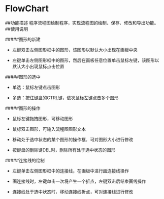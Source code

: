 # FlowChart
##功能描述
程序流程图绘制程序，实现流程图的绘制、保存、修改和导出功能。
##使用说明

#####图形的新建
- 左键双击左侧图形框中的图形，该图形以默认大小出现在画板中央

- 左键单击左侧图形框中的图形，然后在画板任意位置单击鼠标左键，该图形以默认大小出现鼠标点击位置

#####图形的选中
- 单选：鼠标左键点击图形

- 多选：按住键盘的CTRL键，依次鼠标左键点击多个图形

#####图形的操作
- 鼠标左键拖拽图形，可移动图形

- 鼠标双击图形，可输入流程图图形文本

- 移动处于选中状态的某个图形的操作框，可对图形大小进行修改

- 按键盘的删除键DEL时，删除所有处于选中状态的图形

#####连接线的绘制
- 左键单击左侧图形框中的连接线，在画板中进行画连接线操作

- 画连接线时，左键单击一次将产生一个折点，左键双击后结束画线操作

- 连接线处于选中状态时，移动连接线折点，可对连接线进行修改